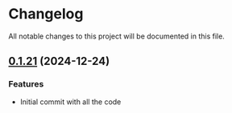 # Changelog

All notable changes to this project will be documented in this file.

## [0.1.21]() (2024-12-24)

### Features

* Initial commit with all the code
